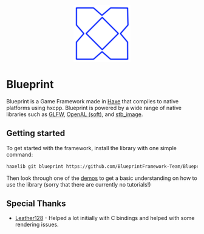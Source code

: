 <div align="center">
  <img src="frameworkArt/logo.png" alt="Framework logo" width="150" height="150"/>
</div>

# Blueprint

Blueprint is a Game Framework made in [Haxe](https://haxe.org) that compiles to native platforms using hxcpp.
Blueprint is powered by a wide range of native libraries such as [GLFW](https://www.glfw.org/),
[OpenAL (soft)](https://openal-soft.org/), and [stb_image](https://github.com/nothings/stb).

## Getting started

To get started with the framework, install the library with one simple command:

```sh
haxelib git blueprint https://github.com/BlueprintFramework-Team/Blueprint
```

Then look through one of the [demos](https://github.com/BlueprintFramework-Team/Blueprint-Demos) to get a basic understanding on how to use the library
(sorry that there are currently no tutorials!)

## Special Thanks

- [Leather128](https://github.com/Leather128) - Helped a lot initially with C bindings and helped with some rendering issues.
